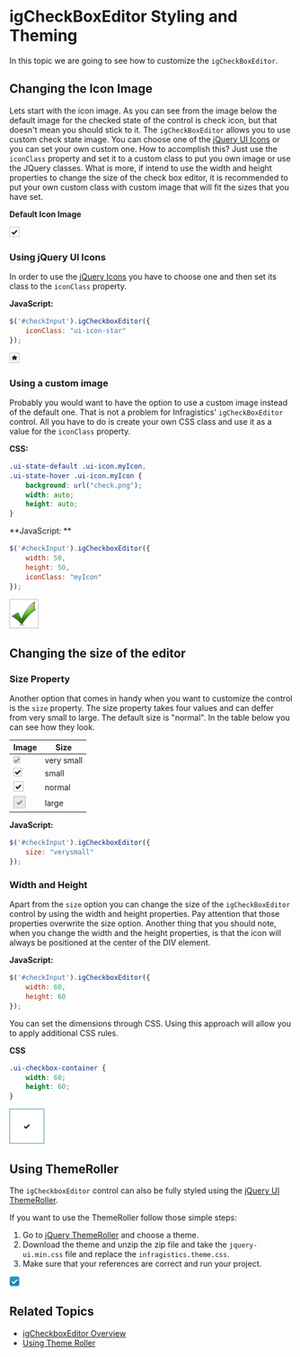 ﻿<!--
|metadata|
{
    "fileName": "igcheckboxeditor-styling-and-theming",
    "controlName": "igEditors",
    "tags": ["Editing","Styling","Theming"]
}
|metadata|
-->

# igCheckBoxEditor Styling and Theming

In this topic we are going to see how to customize the `igCheckBoxEditor`.

## Changing the Icon Image

Lets start with the icon image. As you can see from the image below the default image for the checked state of the control is check icon, but that doesn't mean you should stick to it. The `igCheckBoxEditor` allows you to use custom check state image. You can choose one of the [jQuery UI Icons](http://api.jqueryui.com/theming/icons/) or you can set your own custom one. How to accomplish this? Just use the `iconClass` property and set it to a custom class to put you own image or use the JQuery classes. What is more, if intend to use the width and height properties to change the size of the check box editor, it is recommended to put your own custom class with custom image that will fit the sizes that you have set.

**Default Icon Image** 

![](images/igCheckBoxEditor_normal_size.png) 


### Using jQuery UI Icons

In order to use the [jQuery Icons](http://api.jqueryui.com/theming/icons/) you have to choose one and then set its class to the `iconClass` property.

**JavaScript:**

```js
$('#checkInput').igCheckboxEditor({
	iconClass: "ui-icon-star"
});
``` 

![](images/igCheckBoxEditor_Star_Icon.png)


### Using a custom image

Probably you would want to have the option to use a custom image instead of the default one. That is not a problem for Infragistics' `igCheckBoxEditor` control. All you have to do is create your own CSS class and use it as a value for the `iconClass` property.

**CSS:**

```css
.ui-state-default .ui-icon.myIcon,
.ui-state-hover .ui-icon.myIcon {
	background: url("check.png");
	width: auto;
	height: auto;
}
```

**JavaScript: **
```js
$('#checkInput').igCheckboxEditor({
	width: 50, 
	height: 50,
	iconClass: "myIcon"
});
``` 

![](images/igCheckBoxEditor_custom_icon.png)

## Changing the size of the editor

### Size Property

Another option that comes in handy when you want to customize the control is the `size` property. The size property takes four values and can deffer from very small to large. The default size is "normal". In the table below you can see how they look.

Image | Size
--- | ---
![](images/igCheckBoxEditor_verysmall_size.png) | very small
![](images/igCheckBoxEditor_small_size.png) | small
![](images/igCheckBoxEditor_normal_size.png) | normal
![](images/igCheckBoxEditor_large_size.png) | large

**JavaScript:**

```js
$('#checkInput').igCheckboxEditor({
	size: "verysmall"
});
```

### Width and Height

Apart from the `size` option you can change the size of the `igCheckBoxEditor` control by using the width and height properties. Pay attention that those properties overwrite the size option. Another thing that you should note, when you change the width and the height properties, is that the icon will always be positioned at the center of the DIV element. 

**JavaScript:**

```js
$('#checkInput').igCheckboxEditor({
	width: 60, 
	height: 60
});
```

You can set the dimensions through CSS. Using this approach will allow you to apply additional CSS rules.

**CSS**
```css
.ui-checkbox-container {
	width: 60;
	height: 60;
}
```

![](images/igCheckBoxEditor_custom_size.png)


## Using ThemeRoller
The `igCheckboxEditor` control can also be fully styled using the [jQuery UI ThemeRoller](http://jqueryui.com/themeroller/). 

If you want to use the ThemeRoller follow those simple steps:

1. Go to [jQuery ThemeRoller](http://jqueryui.com/themeroller/) and choose     	a theme.
2. Download the theme and unzip the zip file and take the `jquery-ui.min.css` file and replace the `infragistics.theme.css`.
3. Make sure that your references are correct and run your project.

![](images/igCheckBoxEditor_ThemeRoller.png)

## Related Topics  

-   [igCheckboxEditor Overview](igCheckboxEditor-Overview.html)
-   [Using Theme Roller](#_Using_Theme_Roller)
